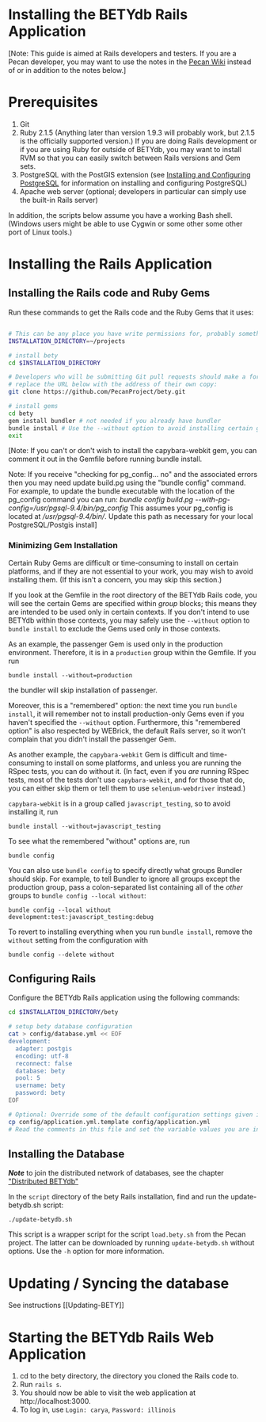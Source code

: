 # Installing the BETYdb Rails Application

[Note: This guide is aimed at Rails developers and testers.  If you are a Pecan developer, you may want to use the notes in the [Pecan Wiki](https://github.com/PecanProject/pecan/wiki/Installing-PEcAn#installing-bety) instead of or in addition to the notes below.]


# Prerequisites

1. Git
2. Ruby 2.1.5 (Anything later than version 1.9.3 will probably work, but 2.1.5 is the officially supported version.) If you are doing Rails development or if you are using Ruby for outside of BETYdb, you may want to install RVM so that you can easily switch between Rails versions and Gem sets.
3. PostgreSQL with the PostGIS extension (see [Installing and Configuring PostgreSQL](Installing-PostgreSQL) for information on installing and configuring PostgreSQL)
4. Apache web server (optional; developers in particular can simply use the built-in Rails server)

In addition, the scripts below assume you have a working Bash shell.  (Windows users might be able to use Cygwin or some other some other port of Linux tools.)

# Installing the Rails Application

## Installing the Rails code and Ruby Gems

Run these commands to get the Rails code and the Ruby Gems that it uses:

```bash

# This can be any place you have write permissions for, probably something under your home directory:
INSTALLATION_DIRECTORY=~/projects

# install bety
cd $INSTALLATION_DIRECTORY

# Developers who will be submitting Git pull requests should make a fork of bety.git on GitHub and then
# replace the URL below with the address of their own copy:
git clone https://github.com/PecanProject/bety.git

# install gems
cd bety
gem install bundler # not needed if you already have bundler
bundle install # Use the --without option to avoid installing certain groups of Gems; see below.
exit
```
[Note: If you can't or don't wish to install the capybara-webkit gem, you can comment it out in the Gemfile before running bundle install.

Note: If you receive "checking for pg_config... no" and the associated errors then you may need update build.pg using the "bundle config" command.  For example, to update the bundle executable with the location of the pg_config command you can run: 
*bundle config build.pg --with-pg-config=/usr/pgsql-9.4/bin/pg_config*
This assumes your pg_config is located at */usr/pgsql-9.4/bin/*.  Update this path as necessary for your local PostgreSQL/Postgis install]

### Minimizing Gem Installation

Certain Ruby Gems are difficult or time-consuming to install on certain platforms, and if they are not essential to your work, you may wish to avoid installing them.  (If this isn't a concern, you may skip this section.)

If you look at the Gemfile in the root directory of the BETYdb Rails code, you will see the certain Gems are specified within _group_ blocks; this means they are intended to be used only in certain contexts.  If you don't intend to use BETYdb within those contexts, you may safely use the `--without` option to `bundle install` to exclude the Gems used only in those contexts.

As an example, the passenger Gem is used only in the production environment.  Therefore, it is in a `production` group within the Gemfile.  If you run

```
bundle install --without=production
```

the bundler will skip installation of passenger.

Moreover, this is a "remembered" option: the next time you run `bundle install`, it will remember not to install production-only Gems even if you haven't specified the `--without` option.  Furthermore, this "remembered option" is also respected by WEBrick, the default Rails server, so it won't complain that you didn't install the passenger Gem.

As another example, the `capybara-webkit` Gem is difficult and time-consuming to install on some platforms, and unless you are running the RSpec tests, you can do without it.  (In fact, even if you _are_ running RSpec tests, most of the tests don't use `capybara-webkit`, and for those that do, you can either skip them or tell them to use `selenium-webdriver` instead.)

`capybara-webkit` is in a group called `javascript_testing`, so to avoid installing it, run

```
bundle install --without=javascript_testing
```

To see what the remembered "without" options are, run

```
bundle config
```

You can also use `bundle config` to specify directly what groups Bundler should skip.  For example, to tell Bundler to ignore all groups except the production group, pass a colon-separated list containing all of the _other_ groups to `bundle config --local without`:

```
bundle config --local without development:test:javascript_testing:debug
```

To revert to installing everything when you run `bundle install`, remove the `without` setting from the configuration with

```
bundle config --delete without
```

## Configuring Rails

Configure the BETYdb Rails application using the following commands:

```bash
cd $INSTALLATION_DIRECTORY/bety

# setup bety database configuration
cat > config/database.yml << EOF
development:
  adapter: postgis
  encoding: utf-8
  reconnect: false
  database: bety
  pool: 5
  username: bety
  password: bety
EOF

# Optional: Override some of the default configuration settings given in config/defaults.yml.
cp config/application.yml.template config/application.yml
# Read the comments in this file and set the variable values you are interested in; delete the other settings.


```

## Installing the Database

_**Note**_ to join the distributed network of databases, see the chapter ["Distributed BETYdb"](distributed_betydb.md)

In the `script` directory of the bety Rails installation, find and run the update-betydb.sh script:

```
./update-betydb.sh
```

This script is a wrapper script for the script `load.bety.sh` from the Pecan project.  The latter can be downloaded by running `update-betydb.sh` without options.  Use the `-h` option for more information.

# Updating / Syncing the database

See instructions [[Updating-BETY]]

# Starting the BETYdb Rails Web Application

1. cd to the bety directory, the directory you cloned the Rails code to.
1. Run `rails s`.
1. You should now be able to visit the web application at http://localhost:3000.
1. To log in, use `Login: carya`, `Password: illinois`


